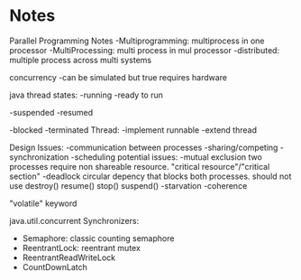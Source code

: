 # Notes
Parallel Programming Notes
-Multiprogramming: multiprocess in one processor
-MultiProcessing: multi process in mul processor
-distributed: multiple process across multi systems

concurrency
-can be simulated but true requires hardware

java thread states:
  -running
  -ready to run
  
  -suspended
  -resumed
  
  -blocked
  -terminated
Thread: 
  -implement runnable
  -extend thread
  
Design Issues:
  -communication between processes
  -sharing/competing
  -synchronization
  -scheduling
potential issues:
  -mutual exclusion
      two processes require non shareable resource. "critical resource"/"critical section"
  -deadlock
      circular depency that blocks both processes.
        should not use destroy() resume() stop() suspend()
  -starvation
  -coherence
  
  
"volatile" keyword

java.util.concurrent
Synchronizers:
  - Semaphore: classic counting semaphore
  - ReentrantLock: reentrant mutex
  - ReentrantReadWriteLock
  - CountDownLatch
